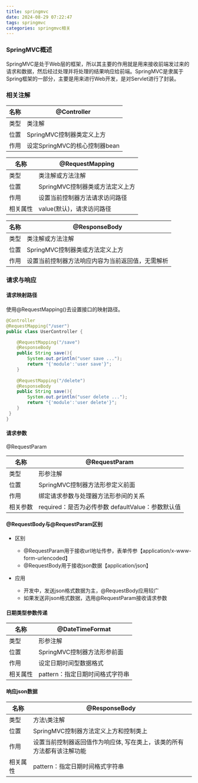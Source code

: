 ```yaml
---
title: springmvc
date: 2024-08-29 07:22:47
tags: springmvc
categories: springmvc相关
---
```


### SpringMVC概述

​       SpringMVC是处于Web层的框架，所以其主要的作用就是用来接收前端发过来的请求和数据，然后经过处理并将处理的结果响应给前端。SpringMVC是隶属于Spring框架的一部分，主要是用来进行Web开发，是对Servlet进行了封装。

### 相关注解

| 名称 | @Controller                   |
| ---- | ----------------------------- |
| 类型 | 类注解                        |
| 位置 | SpringMVC控制器类定义上方     |
| 作用 | 设定SpringMVC的核心控制器bean |

| 名称     | @RequestMapping                 |
| -------- | ------------------------------- |
| 类型     | 类注解或方法注解                |
| 位置     | SpringMVC控制器类或方法定义上方 |
| 作用     | 设置当前控制器方法请求访问路径  |
| 相关属性 | value(默认)，请求访问路径       |

| 名称 | @ResponseBody                                    |
| ---- | ------------------------------------------------ |
| 类型 | 类注解或方法注解                                 |
| 位置 | SpringMVC控制器类或方法定义上方                  |
| 作用 | 设置当前控制器方法响应内容为当前返回值，无需解析 |

### 请求与响应

#### 请求映射路径

使用@RequestMapping()去设置接口的映射路径。

```java
@Controller
@RequestMapping("/user")
public class UserController {

    @RequestMapping("/save")
    @ResponseBody
    public String save(){
        System.out.println("user save ...");
        return "{'module':'user save'}";
    }
    
    @RequestMapping("/delete")
    @ResponseBody
    public String save(){
        System.out.println("user delete ...");
        return "{'module':'user delete'}";
    }
 }
}
```

#### 请求参数

@RequestParam

| 名称     | @RequestParam                                      |
| -------- | -------------------------------------------------- |
| 类型     | 形参注解                                           |
| 位置     | SpringMVC控制器方法形参定义前面                    |
| 作用     | 绑定请求参数与处理器方法形参间的关系               |
| 相关参数 | required：是否为必传参数  defaultValue：参数默认值 |

#### @RequestBody与@RequestParam区别

* 区别
  * @RequestParam用于接收url地址传参，表单传参【application/x-www-form-urlencoded】
  * @RequestBody用于接收json数据【application/json】

* 应用
  * 开发中，发送json格式数据为主，@RequestBody应用较广
  * 如果发送非json格式数据，选用@RequestParam接收请求参数

#### 日期类型参数传递

| 名称     | @DateTimeFormat                 |
| -------- | ------------------------------- |
| 类型     | 形参注解                        |
| 位置     | SpringMVC控制器方法形参前面     |
| 作用     | 设定日期时间型数据格式          |
| 相关属性 | pattern：指定日期时间格式字符串 |

#### 响应json数据

| 名称     | @ResponseBody                                                |
| -------- | ------------------------------------------------------------ |
| 类型     | 方法\类注解                                                  |
| 位置     | SpringMVC控制器方法定义上方和控制类上                        |
| 作用     | 设置当前控制器返回值作为响应体, 写在类上，该类的所有方法都有该注解功能 |
| 相关属性 | pattern：指定日期时间格式字符串                              |
